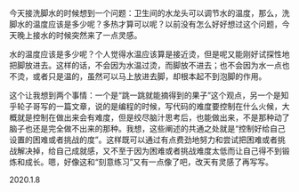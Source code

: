 今天接洗脚水的时候想到一个问题：卫生间的水龙头可以调节水的温度，那么，洗脚水的温度应该是多少呢？多热才算可以呢？以前没有怎么好好想过这个问题，今天晚上接水的时候突然来了一点灵感。

水的温度应该是多少呢？个人觉得水温应该算是接近烫，但是呢又能刚好试探性地把脚放进去。这样的话，不会因为水温过烫，而脚放不进去；也不会因为水一点也不烫，或者只是温的，虽然可以马上放进去脚，却根本起不到泡脚的作用。

这个让我想到两个事情：一个是“跳一跳就能摘得到的果子”这个观点，另一个是知乎轮子哥写的一篇文章，说的是编程的时候，写代码的难度要控制在什么火候，大概就是控制在做出来会有难度，但是绞尽脑汁思考后，也能做出来，不是那种动了脑子也还是完全做不出来的那种。我想，这些阐述的共通之处就是“控制好给自己设置的困难或者挑战的度”。这样既可以通过有点费劲地努力和尝试把困难或者挑战解决掉，给自己成就感，又不至于因为困难或者挑战难度太低而让自己得不到锻炼和成长。嗯，好像这和“刻意练习”又有一点像了吧，改天有灵感了再写写。

2020.1.8
